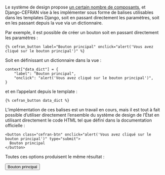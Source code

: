Le système de design propose [un certain nombre de composants](https://www.systeme-de-design.gouv.fr/elements-d-interface/composants), et Django-CEFRAN vise à les implémenter sous forme de balises utilisables dans les templates Django, soit en passant directement les paramètres, soit en les passant depuis la vue via un dictionnaire.

Par exemple, il est possible de créer un bouton soit en passant directement les paramètres :

```{.django}
{% cefran_button label="Bouton principal" onclick="alert('Vous avez cliqué sur le bouton principal')" %}
```

Soit en définissant un dictionnaire dans la vue :

```{ .python }
context["data_dict"] = {
    "label": "Bouton principal",
    "onclick": "alert('Vous avez cliqué sur le bouton principal')",
}
```

et en l’appelant depuis le template :

```{.django}
{% cefran_button data_dict %}
```

L’implémentation de ces balises est un travail en cours, mais il est tout à fait possible d’utiliser directement l’ensemble du système de design de l’État en utilisant directement le code HTML tel que défini dans la documentation officielle :

```{.html}
<button class="cefran-btn" onclick="alert('Vous avez cliqué sur le bouton principal')" type="submit">
  Bouton principal
</button>
```

Toutes ces options produisent le même résultat :

<button class="cefran-btn" onclick="alert('Vous avez cliqué sur le bouton principal')" type="submit">
  Bouton principal
</button>
